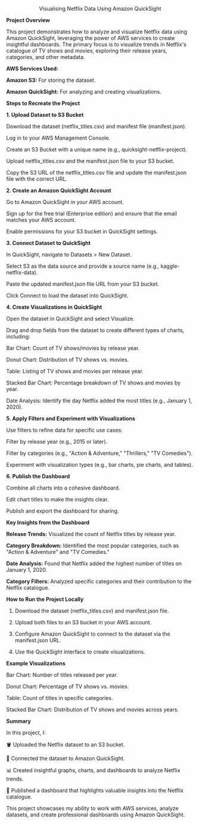 <p align="center">Visualising Netflix Data Using Amazon QuickSight</p>

**Project Overview**

This project demonstrates how to analyze and visualize Netflix data using Amazon QuickSight, leveraging the power of AWS services to create insightful dashboards. The primary focus is to visualize trends in Netflix's catalogue of TV shows and movies, exploring their release years, categories, and other metadata.

**AWS Services Used:**

**Amazon S3:** For storing the dataset.

**Amazon QuickSight:** For analyzing and creating visualizations.

**Steps to Recreate the Project**

**1. Upload Dataset to S3 Bucket**

Download the dataset (netflix_titles.csv) and manifest file (manifest.json).

Log in to your AWS Management Console.

Create an S3 Bucket with a unique name (e.g., quicksight-netflix-project).

Upload netflix_titles.csv and the manifest.json file to your S3 bucket.

Copy the S3 URL of the netflix_titles.csv file and update the manifest.json file with the correct URL.

**2. Create an Amazon QuickSight Account**

Go to Amazon QuickSight in your AWS account.

Sign up for the free trial (Enterprise edition) and ensure that the email matches your AWS account.

Enable permissions for your S3 bucket in QuickSight settings.

**3. Connect Dataset to QuickSight**

In QuickSight, navigate to Datasets > New Dataset.

Select S3 as the data source and provide a source name (e.g., kaggle-netflix-data).

Paste the updated manifest.json file URL from your S3 bucket.

Click Connect to load the dataset into QuickSight.

**4. Create Visualizations in QuickSight**

Open the dataset in QuickSight and select Visualize.

Drag and drop fields from the dataset to create different types of charts, including:

Bar Chart: Count of TV shows/movies by release year.

Donut Chart: Distribution of TV shows vs. movies.

Table: Listing of TV shows and movies per release year.

Stacked Bar Chart: Percentage breakdown of TV shows and movies by year.

Date Analysis: Identify the day Netflix added the most titles (e.g., January 1, 2020).

**5. Apply Filters and Experiment with Visualizations**

Use filters to refine data for specific use cases:

Filter by release year (e.g., 2015 or later).

Filter by categories (e.g., "Action & Adventure," "Thrillers," "TV Comedies").

Experiment with visualization types (e.g., bar charts, pie charts, and tables).

**6. Publish the Dashboard**

Combine all charts into a cohesive dashboard.

Edit chart titles to make the insights clear.

Publish and export the dashboard for sharing.

**Key Insights from the Dashboard**

**Release Trends:** Visualized the count of Netflix titles by release year.

**Category Breakdown:** Identified the most popular categories, such as "Action & Adventure" and "TV Comedies."

**Date Analysis:** Found that Netflix added the highest number of titles on January 1, 2020.

**Category Filters:** Analyzed specific categories and their contribution to the Netflix catalogue.

**How to Run the Project Locally**

1. Download the dataset (netflix_titles.csv) and manifest.json file.

2. Upload both files to an S3 bucket in your AWS account.

3. Configure Amazon QuickSight to connect to the dataset via the manifest.json URL.

4. Use the QuickSight interface to create visualizations.

**Example Visualizations**

Bar Chart: Number of titles released per year.

Donut Chart: Percentage of TV shows vs. movies.

Table: Count of titles in specific categories.

Stacked Bar Chart: Distribution of TV shows and movies across years.

**Summary**

In this project, I:

🪣 Uploaded the Netflix dataset to an S3 bucket.

🔗 Connected the dataset to Amazon QuickSight.

📊 Created insightful graphs, charts, and dashboards to analyze Netflix trends.

💄 Published a dashboard that highlights valuable insights into the Netflix catalogue.

This project showcases my ability to work with AWS services, analyze datasets, and create professional dashboards using Amazon QuickSight.

